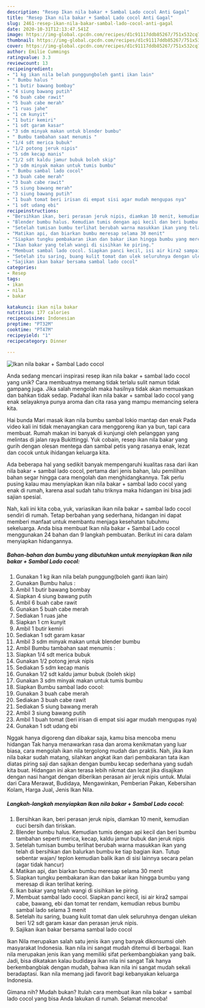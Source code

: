 ```yaml
---
description: "Resep Ikan nila bakar + Sambal Lado cocol Anti Gagal"
title: "Resep Ikan nila bakar + Sambal Lado cocol Anti Gagal"
slug: 2461-resep-ikan-nila-bakar-sambal-lado-cocol-anti-gagal
date: 2020-10-31T12:13:47.541Z
image: https://img-global.cpcdn.com/recipes/d1c91117ddb85267/751x532cq70/ikan-nila-bakar-sambal-lado-cocol-foto-resep-utama.jpg
thumbnail: https://img-global.cpcdn.com/recipes/d1c91117ddb85267/751x532cq70/ikan-nila-bakar-sambal-lado-cocol-foto-resep-utama.jpg
cover: https://img-global.cpcdn.com/recipes/d1c91117ddb85267/751x532cq70/ikan-nila-bakar-sambal-lado-cocol-foto-resep-utama.jpg
author: Emilie Cummings
ratingvalue: 3.3
reviewcount: 13
recipeingredient:
- "1 kg ikan nila belah punggungboleh ganti ikan lain"
- " Bumbu halus "
- "1 butir bawang bombay"
- "4 siung bawang putih"
- "6 buah cabe rawit"
- "5 buah cabe merah"
- "1 ruas jahe"
- "1 cm kunyit"
- "1 butir kemiri"
- "1 sdt garam kasar"
- "3 sdm minyak makan untuk blender bumbu"
- " Bumbu tambahan saat menumis "
- "1/4 sdt merica bubuk"
- "1/2 potong jeruk nipis"
- "5 sdm kecap manis"
- "1/2 sdt kaldu jamur bubuk boleh skip"
- "3 sdm minyak makan untuk tumis bumbu"
- " Bumbu sambal lado cocol"
- "3 buah cabe merah"
- "3 buah cabe rawit"
- "5 siung bawang merah"
- "3 siung bawang putih"
- "1 buah tomat beri irisan di empat sisi agar mudah mengupas nya"
- "1 sdt udang ebi"
recipeinstructions:
- "Bersihkan ikan, beri perasan jeruk nipis, diamkan 10 menit, kemudian cuci bersih dan tiriskan."
- "Blender bumbu halus. Kemudian tumis dengan api kecil dan beri bumbu tambahan seperti merica, kecap, kaldu jamur bubuk dan jeruk nipis"
- "Setelah tumisan bumbu terlihat berubah warna masukkan ikan yang telah di bersihkan dan balurkan bumbu ke tiap bagian ikan. Tutup sebentar wajan/ teplon kemudian balik ikan di sisi lainnya secara pelan (agar tidak hancur)"
- "Matikan api, dan biarkan bumbu meresap selama 30 menit"
- "Siapkan tungku pembakaran ikan dan bakar ikan hingga bumbu yang meresap di ikan terlihat kering."
- "Ikan bakar yang telah wangi di sisihkan ke piring."
- "Membuat sambal lado cocol. Siapkan panci kecil, isi air kira2 sampai cabe, bawang, ebi dan tomat ter rendam, kemudian rebus bumbu sambal lado selama 3 menit"
- "Setelah itu saring, buang kulit tomat dan ulek seluruhnya dengan ulekan beri 1/2 sdt garam kasar dan perasan jeruk nipis."
- "Sajikan ikan bakar bersama sambal lado cocol"
categories:
- Resep
tags:
- ikan
- nila
- bakar

katakunci: ikan nila bakar 
nutrition: 177 calories
recipecuisine: Indonesian
preptime: "PT32M"
cooktime: "PT47M"
recipeyield: "1"
recipecategory: Dinner

---
```



![Ikan nila bakar + Sambal Lado cocol](https://img-global.cpcdn.com/recipes/d1c91117ddb85267/751x532cq70/ikan-nila-bakar-sambal-lado-cocol-foto-resep-utama.jpg)

Anda sedang mencari inspirasi resep ikan nila bakar + sambal lado cocol yang unik? Cara membuatnya memang tidak terlalu sulit namun tidak gampang juga. Jika salah mengolah maka hasilnya tidak akan memuaskan dan bahkan tidak sedap. Padahal ikan nila bakar + sambal lado cocol yang enak selayaknya punya aroma dan cita rasa yang mampu memancing selera kita.

Hai bunda Mari masak ikan nila bumbu sambal lokio mantap dan enak Pada video kali ini tidak menayangkan cara menggoreng ikan ya bun, tapi cara membuat. Rumah makan ini banyak di kunjungi oleh pelanggan yang melintas di jalan raya Bukittinggi. Yuk cobain, resep ikan nila bakar yang gurih dengan olesan mentega dan sambal petis yang rasanya enak, lezat dan cocok untuk ihidangan keluarga kita.

Ada beberapa hal yang sedikit banyak mempengaruhi kualitas rasa dari ikan nila bakar + sambal lado cocol, pertama dari jenis bahan, lalu pemilihan bahan segar hingga cara mengolah dan menghidangkannya. Tak perlu pusing kalau mau menyiapkan ikan nila bakar + sambal lado cocol yang enak di rumah, karena asal sudah tahu triknya maka hidangan ini bisa jadi sajian spesial.


Nah, kali ini kita coba, yuk, variasikan ikan nila bakar + sambal lado cocol sendiri di rumah. Tetap berbahan yang sederhana, hidangan ini dapat memberi manfaat untuk membantu menjaga kesehatan tubuhmu sekeluarga. Anda bisa membuat Ikan nila bakar + Sambal Lado cocol menggunakan 24 bahan dan 9 langkah pembuatan. Berikut ini cara dalam menyiapkan hidangannya.

<!--inarticleads1-->

##### Bahan-bahan dan bumbu yang dibutuhkan untuk menyiapkan Ikan nila bakar + Sambal Lado cocol:

1. Gunakan 1 kg ikan nila belah punggung(boleh ganti ikan lain)
1. Gunakan  Bumbu halus :
1. Ambil 1 butir bawang bombay
1. Siapkan 4 siung bawang putih
1. Ambil 6 buah cabe rawit
1. Gunakan 5 buah cabe merah
1. Sediakan 1 ruas jahe
1. Siapkan 1 cm kunyit
1. Ambil 1 butir kemiri
1. Sediakan 1 sdt garam kasar
1. Ambil 3 sdm minyak makan untuk blender bumbu
1. Ambil  Bumbu tambahan saat menumis :
1. Siapkan 1/4 sdt merica bubuk
1. Gunakan 1/2 potong jeruk nipis
1. Sediakan 5 sdm kecap manis
1. Gunakan 1/2 sdt kaldu jamur bubuk (boleh skip)
1. Gunakan 3 sdm minyak makan untuk tumis bumbu
1. Siapkan  Bumbu sambal lado cocol:
1. Gunakan 3 buah cabe merah
1. Sediakan 3 buah cabe rawit
1. Sediakan 5 siung bawang merah
1. Ambil 3 siung bawang putih
1. Ambil 1 buah tomat (beri irisan di empat sisi agar mudah mengupas nya)
1. Gunakan 1 sdt udang ebi


Nggak hanya digoreng dan dibakar saja, kamu bisa mencoba menu hidangan Tak hanya menawarkan rasa dan aroma kenikmatan yang luar biasa, cara mengolah ikan nila tergolong mudah dan praktis. Nah, jika ikan nila bakar sudah matang, silahkan angkat ikan dari pembakaran tata ikan diatas piring saji dan sajikan dengan bumbu kecap sederhana yang sudah kita buat. Hidangan ini akan terasa lebih nikmat dan lezat jika disajikan dengan nasi hangat dengan diberikan perasan air jeruk nipis untuk. Mulai dari Cara Merawat, Budidaya, Mengawinkan, Pemberian Pakan, Kebersihan Kolam, Harga Jual, Jenis Ikan Nila. 

<!--inarticleads2-->

##### Langkah-langkah menyiapkan Ikan nila bakar + Sambal Lado cocol:

1. Bersihkan ikan, beri perasan jeruk nipis, diamkan 10 menit, kemudian cuci bersih dan tiriskan.
1. Blender bumbu halus. Kemudian tumis dengan api kecil dan beri bumbu tambahan seperti merica, kecap, kaldu jamur bubuk dan jeruk nipis
1. Setelah tumisan bumbu terlihat berubah warna masukkan ikan yang telah di bersihkan dan balurkan bumbu ke tiap bagian ikan. Tutup sebentar wajan/ teplon kemudian balik ikan di sisi lainnya secara pelan (agar tidak hancur)
1. Matikan api, dan biarkan bumbu meresap selama 30 menit
1. Siapkan tungku pembakaran ikan dan bakar ikan hingga bumbu yang meresap di ikan terlihat kering.
1. Ikan bakar yang telah wangi di sisihkan ke piring.
1. Membuat sambal lado cocol. Siapkan panci kecil, isi air kira2 sampai cabe, bawang, ebi dan tomat ter rendam, kemudian rebus bumbu sambal lado selama 3 menit
1. Setelah itu saring, buang kulit tomat dan ulek seluruhnya dengan ulekan beri 1/2 sdt garam kasar dan perasan jeruk nipis.
1. Sajikan ikan bakar bersama sambal lado cocol


Ikan Nila merupakan salah satu jenis ikan yang banyak dikonsumsi oleh masyarakat Indonesia. Ikan nila ini sangat mudah ditemui di berbagai. Ikan nila merupakan jenis ikan yang memiliki sifat perkembangbiakan yang baik. Jadi, bisa dikatakan kalau budidaya ikan nila ini sangat Tak hanya berkembangbiak dengan mudah, bahwa ikan nila ini sangat mudah sekali beradaptasi. Ikan nila memang jadi favorit bagi kebanyakan keluarga Indonesia. 

Gimana nih? Mudah bukan? Itulah cara membuat ikan nila bakar + sambal lado cocol yang bisa Anda lakukan di rumah. Selamat mencoba!
